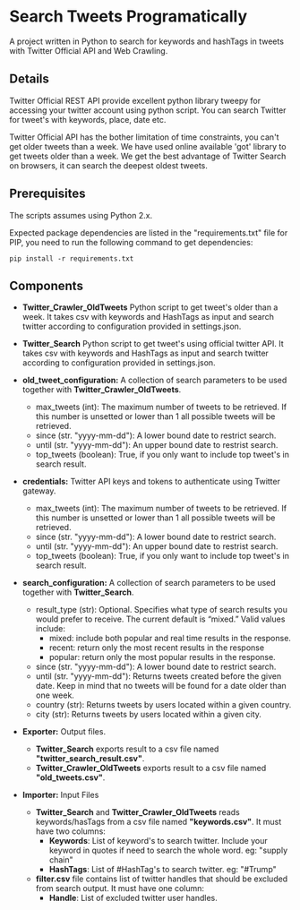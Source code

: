 # Search Tweets Programatically
A project written in Python to search for keywords and hashTags in tweets with Twitter Official API and Web Crawling.

## Details
Twitter Official REST API provide excellent python library tweepy for accessing your twitter account using python script. You can search Twitter for tweet's with keywords, place, date etc.

Twitter Official API has the bother limitation of time constraints, you can't get older tweets than a week. We have used online available 'got' library to get tweets older than a week.
We get the best advantage of Twitter Search on browsers, it can search the deepest oldest tweets.


## Prerequisites
The scripts assumes using Python 2.x. 

Expected package dependencies are listed in the "requirements.txt" file for PIP, you need to run the following command to get dependencies:
```
pip install -r requirements.txt
```

## Components
- **Twitter_Crawler_OldTweets** Python script to get tweet's older than a week. It takes csv with keywords and HashTags as input and search twitter according to configuration provided in settings.json.

- **Twitter_Search** Python script to get tweet's using official twitter API. It takes csv with keywords and HashTags as input and search twitter according to configuration provided in settings.json.

- **old_tweet_configuration:** A collection of search parameters to be used together with **Twitter_Crawler_OldTweets**.
  - max_tweets (int): The maximum number of tweets to be retrieved. If this number is unsetted or lower than 1 all possible tweets will be retrieved.
  - since (str. "yyyy-mm-dd"): A lower bound date to restrict search.
  - until (str. "yyyy-mm-dd"): An upper bound date to restrist search.
  - top_tweets (boolean): True, if you only want to include top tweet's in search result.

- **credentials:** Twitter API keys and tokens to authenticate using Twitter gateway.
  - max_tweets (int): The maximum number of tweets to be retrieved. If this number is unsetted or lower than 1 all possible tweets will be retrieved.
  - since (str. "yyyy-mm-dd"): A lower bound date to restrict search.
  - until (str. "yyyy-mm-dd"): An upper bound date to restrist search.
  - top_tweets (boolean): True, if you only want to include top tweet's in search result.

- **search_configuration:** A collection of search parameters to be used together with **Twitter_Search**.
  - result_type (str): Optional. Specifies what type of search results you would prefer to receive. The current default is “mixed.” Valid values include:
      - mixed: include both popular and real time results in the response.
      - recent: return only the most recent results in the response
      - popular: return only the most popular results in the response.
  - since (str. "yyyy-mm-dd"): A lower bound date to restrict search.
  - until (str. "yyyy-mm-dd"): Returns tweets created before the given date. Keep in mind that no tweets will be found for a date older than one week.
  - country (str): Returns tweets by users located within a given country.
  - city (str): Returns tweets by users located within a given city.
  
- **Exporter:** Output files.
  - **Twitter_Search** exports result to a csv file named **"twitter_search_result.csv"**.
  - **Twitter_Crawler_OldTweets** exports result to a csv file named **"old_tweets.csv"**.

- **Importer:** Input Files
  - **Twitter_Search** and **Twitter_Crawler_OldTweets** reads keywords/hasTags from a csv file named **"keywords.csv"**. It must have two columns:
    - **Keywords**: List of keyword's to search twitter. Include your keyword in quotes if need to search the whole word. eg: "supply chain"
    - **HashTags**: List of #HashTag's to search twitter. eg: "#Trump" 
  - **filter.csv** file contains list of twitter handles that should be excluded from search output. It must have one column:
    - **Handle**: List of excluded twitter user handles.

